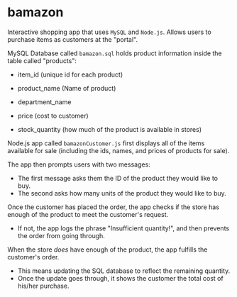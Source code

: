 # bamazon
Interactive shopping app that uses `MySQL` and `Node.js`.
Allows users to purchase items as customers at the "portal".

MySQL Database called `bamazon.sql` holds product information inside the table called "products":

   * item_id (unique id for each product)

   * product_name (Name of product)

   * department_name

   * price (cost to customer)

   * stock_quantity (how much of the product is available in stores)

Node.js app called `bamazonCustomer.js` first displays all of the items available for sale (including the ids, names, and prices of products for sale).

The app then prompts users with two messages:

   * The first message asks them the ID of the product they would like to buy.
   * The second asks how many units of the product they would like to buy.

Once the customer has placed the order, the app checks if the store has enough of the product to meet the customer's request.

   * If not, the app logs the phrase "Insufficient quantity!", and then prevents the order from going through.

When the store _does_ have enough of the product, the app fulfills the customer's order.
   * This means updating the SQL database to reflect the remaining quantity.
   * Once the update goes through, it shows the customer the total cost of his/her purchase.
